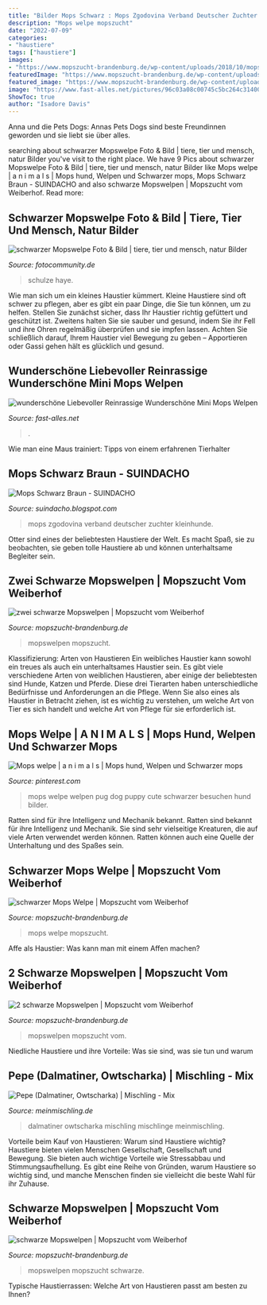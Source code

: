 ```yaml
---
title: "Bilder Mops Schwarz : Mops Zgodovina Verband Deutscher Zuchter Kleinhunde"
description: "Mops welpe mopszucht"
date: "2022-07-09"
categories:
- "haustiere"
tags: ["haustiere"]
images:
- "https://www.mopszucht-brandenburg.de/wp-content/uploads/2018/10/mopswelpen-schwarz.jpg"
featuredImage: "https://www.mopszucht-brandenburg.de/wp-content/uploads/2018/10/mopswelpen-schwarz.jpg"
featured_image: "https://www.mopszucht-brandenburg.de/wp-content/uploads/2017/04/mopswelpen-schwarz2-20170226.jpg"
image: "https://www.fast-alles.net/pictures/96c03a08c00745c5bc264c3140007.jpg"
ShowToc: true
author: "Isadore Davis"
---
```



Anna und die Pets Dogs: Annas Pets Dogs sind beste Freundinnen geworden und sie liebt sie über alles.

	

		
searching about schwarzer Mopswelpe Foto &amp; Bild | tiere, tier und mensch, natur Bilder you've visit to the right place. We have 9 Pics about schwarzer Mopswelpe Foto &amp; Bild | tiere, tier und mensch, natur Bilder like Mops welpe | a n i m a l s | Mops hund, Welpen und Schwarzer mops, Mops Schwarz Braun - SUINDACHO and also schwarze Mopswelpen | Mopszucht vom Weiberhof. Read more:
		
    
## Schwarzer Mopswelpe Foto &amp; Bild | Tiere, Tier Und Mensch, Natur Bilder

<img loading=lazy src="https://img.fotocommunity.com/schwarzer-mopswelpe-38e4cf59-26f5-4608-973b-4ad926e22a8c.jpg?height=1080" onerror="this.onerror=null;this.src='https://tse1.mm.bing.net/th?id=OIP.MoB5HzYcLyqdGJLB1Y7x5AHaJ4&amp;pid=15.1';" alt="schwarzer Mopswelpe Foto &amp; Bild | tiere, tier und mensch, natur Bilder">

_Source: fotocommunity.de_

>schulze haye. 

	

Wie man sich um ein kleines Haustier kümmert.
Kleine Haustiere sind oft schwer zu pflegen, aber es gibt ein paar Dinge, die Sie tun können, um zu helfen. Stellen Sie zunächst sicher, dass Ihr Haustier richtig gefüttert und geschützt ist. Zweitens halten Sie sie sauber und gesund, indem Sie ihr Fell und ihre Ohren regelmäßig überprüfen und sie impfen lassen. Achten Sie schließlich darauf, Ihrem Haustier viel Bewegung zu geben – Apportieren oder Gassi gehen hält es glücklich und gesund.

    
## Wunderschöne Liebevoller Reinrassige Wunderschöne Mini Mops Welpen

<img loading=lazy src="https://www.fast-alles.net/pictures/96c03a08c00745c5bc264c3140007.jpg" onerror="this.onerror=null;this.src='https://tse4.mm.bing.net/th?id=OIP.AWGV58ftOr2xuVPMGZ_1YQHaFj&amp;pid=15.1';" alt="wunderschöne Liebevoller Reinrassige Wunderschöne Mini Mops Welpen">

_Source: fast-alles.net_

>. 

	

Wie man eine Maus trainiert: Tipps von einem erfahrenen Tierhalter

    
## Mops Schwarz Braun - SUINDACHO

<img loading=lazy src="https://kleinhunde.de/images/bilder/mops_32.jpg" onerror="this.onerror=null;this.src='https://tse4.mm.bing.net/th?id=OIP.j_A9A73WjYDMI_FIYRKAEgHaHT&amp;pid=15.1';" alt="Mops Schwarz Braun - SUINDACHO">

_Source: suindacho.blogspot.com_

>mops zgodovina verband deutscher zuchter kleinhunde. 

	

Otter sind eines der beliebtesten Haustiere der Welt. Es macht Spaß, sie zu beobachten, sie geben tolle Haustiere ab und können unterhaltsame Begleiter sein.

    
## Zwei Schwarze Mopswelpen | Mopszucht Vom Weiberhof

<img loading=lazy src="https://www.mopszucht-brandenburg.de/wp-content/uploads/2018/11/schwarze-mopswelpen-20181.jpg" onerror="this.onerror=null;this.src='https://tse2.mm.bing.net/th?id=OIP.yg4VM4KVQdjloTeXeAYMYgHaFj&amp;pid=15.1';" alt="zwei schwarze Mopswelpen | Mopszucht vom Weiberhof">

_Source: mopszucht-brandenburg.de_

>mopswelpen mopszucht. 

	

Klassifizierung: Arten von Haustieren
Ein weibliches Haustier kann sowohl ein treues als auch ein unterhaltsames Haustier sein. Es gibt viele verschiedene Arten von weiblichen Haustieren, aber einige der beliebtesten sind Hunde, Katzen und Pferde. Diese drei Tierarten haben unterschiedliche Bedürfnisse und Anforderungen an die Pflege. Wenn Sie also eines als Haustier in Betracht ziehen, ist es wichtig zu verstehen, um welche Art von Tier es sich handelt und welche Art von Pflege für sie erforderlich ist.

    
## Mops Welpe | A N I M A L S | Mops Hund, Welpen Und Schwarzer Mops

<img loading=lazy src="https://i.pinimg.com/originals/c8/07/e9/c807e96531ba53bd3c3f24a3be18ec8b.jpg" onerror="this.onerror=null;this.src='https://tse2.mm.bing.net/th?id=OIP.dHoXI7RYTS38YQEF5vf6KAHaFj&amp;pid=15.1';" alt="Mops welpe | a n i m a l s | Mops hund, Welpen und Schwarzer mops">

_Source: pinterest.com_

>mops welpe welpen pug dog puppy cute schwarzer besuchen hund bilder. 

	

Ratten sind für ihre Intelligenz und Mechanik bekannt.
Ratten sind bekannt für ihre Intelligenz und Mechanik. Sie sind sehr vielseitige Kreaturen, die auf viele Arten verwendet werden können. Ratten können auch eine Quelle der Unterhaltung und des Spaßes sein.

    
## Schwarzer Mops Welpe | Mopszucht Vom Weiberhof

<img loading=lazy src="https://www.mopszucht-brandenburg.de/wp-content/uploads/2017/04/mopswelpen-schwarz2-20170226.jpg" onerror="this.onerror=null;this.src='https://tse1.mm.bing.net/th?id=OIP.RmR0FnzOkuNPYVKuIueD8QHaFj&amp;pid=15.1';" alt="schwarzer Mops Welpe | Mopszucht vom Weiberhof">

_Source: mopszucht-brandenburg.de_

>mops welpe mopszucht. 

	

Affe als Haustier: Was kann man mit einem Affen machen?

    
## 2 Schwarze Mopswelpen | Mopszucht Vom Weiberhof

<img loading=lazy src="https://www.mopszucht-brandenburg.de/wp-content/uploads/2017/03/mopswelpen-schwarz.jpg" onerror="this.onerror=null;this.src='https://tse2.mm.bing.net/th?id=OIP.VwQNjD3YBJTcLyf8q-ahwAHaDO&amp;pid=15.1';" alt="2 schwarze Mopswelpen | Mopszucht vom Weiberhof">

_Source: mopszucht-brandenburg.de_

>mopswelpen mopszucht vom. 

	

Niedliche Haustiere und ihre Vorteile: Was sie sind, was sie tun und warum

    
## Pepe (Dalmatiner, Owtscharka) | Mischling - Mix

<img loading=lazy src="http://www.meinmischling.de/mischlinge/3942/Bild0172.jpg" onerror="this.onerror=null;this.src='https://tse4.mm.bing.net/th?id=OIP.rOX7X_eIFYkPp6ZpXej0TwHaFj&amp;pid=15.1';" alt="Pepe (Dalmatiner, Owtscharka) | Mischling - Mix">

_Source: meinmischling.de_

>dalmatiner owtscharka mischling mischlinge meinmischling. 

	

Vorteile beim Kauf von Haustieren: Warum sind Haustiere wichtig?
Haustiere bieten vielen Menschen Gesellschaft, Gesellschaft und Bewegung. Sie bieten auch wichtige Vorteile wie Stressabbau und Stimmungsaufhellung. Es gibt eine Reihe von Gründen, warum Haustiere so wichtig sind, und manche Menschen finden sie vielleicht die beste Wahl für ihr Zuhause.

    
## Schwarze Mopswelpen | Mopszucht Vom Weiberhof

<img loading=lazy src="https://www.mopszucht-brandenburg.de/wp-content/uploads/2018/10/mopswelpen-schwarz.jpg" onerror="this.onerror=null;this.src='https://tse1.mm.bing.net/th?id=OIP.nLqLCkkVNtNyoZf5Zz3RJQHaDO&amp;pid=15.1';" alt="schwarze Mopswelpen | Mopszucht vom Weiberhof">

_Source: mopszucht-brandenburg.de_

>mopswelpen mopszucht schwarze. 

	

Typische Haustierrassen: Welche Art von Haustieren passt am besten zu Ihnen?

